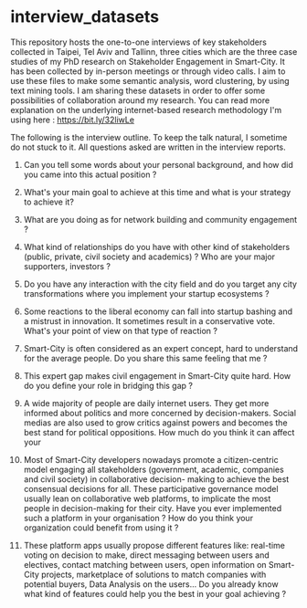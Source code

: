 # interview_datasets
This repository hosts the one-to-one interviews of key stakeholders collected in Taipei, 
Tel Aviv and Tallinn, three cities which are the three case studies of my PhD research on 
Stakeholder Engagement in Smart-City. It has been collected by in-person meetings or through video calls.
I aim to use these files to make some semantic analysis, word clustering, by using text mining tools. 
I am sharing these datasets in order to offer some possibilities of collaboration around my research. 
You can read more explanation on the underlying internet-based research methodology I'm using here : 
https://bit.ly/32liwLe

The following is the interview outline. 
To keep the talk natural, I sometime do not stuck to it.
All questions asked are written in the interview reports.

1. Can you tell some words about your personal background, and how did you came into this actual position ?

2. What's your main goal to achieve at this time and what is your strategy to achieve it?

3. What are you doing as for network building and community engagement ?

4. What kind of relationships do you have with other kind of stakeholders (public, private, civil society and academics) ? Who are your major supporters, investors ?

5. Do you have any interaction with the city field and do you target any city transformations where you implement your startup ecosystems ?

6. Some reactions to the liberal economy can fall into startup bashing and a mistrust in innovation. It sometimes result in a conservative vote. What's your point of view on that type of reaction ?

7. Smart-City is often considered as an expert concept, hard to understand for the average people. Do you share this same feeling that me ?

8. This expert gap makes civil engagement in Smart-City quite hard. How do you define your role in bridging this gap ?

9. A wide majority of people are daily internet users. They get more informed about politics and more concerned by decision-makers. Social medias are also used to grow critics against powers and becomes the best stand for political oppositions. How much do you think it can affect your

10. Most of Smart-City developers nowadays promote a citizen-centric model engaging all stakeholders (government, academic, companies and civil society) in collaborative decision- making to achieve the best consensual decisions for all. These participative governance model usually lean on collaborative web platforms, to implicate the most people in decision-making for their city. Have you ever implemented such a platform in your organisation ? How do you think your organization could benefit from using it ?

11. These platform apps usually propose different features like: real-time voting on decision to make, direct messaging between users and electives, contact matching between users, open information on Smart-City projects, marketplace of solutions to match companies with potential buyers, Data Analysis on the users... Do you already know what kind of features could help you the best in your goal achieving ?
